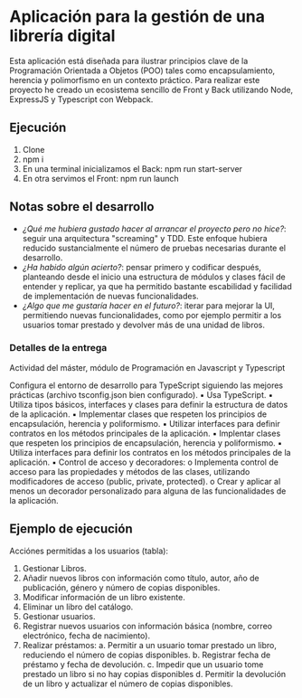 # Aplicación para la gestión de una librería digital

Esta aplicación está diseñada para ilustrar principios clave de la Programación Orientada a Objetos (POO) tales como encapsulamiento, herencia y polimorfismo en un contexto práctico. Para realizar este proyecto he creado un ecosistema sencillo de Front y Back utilizando Node, ExpressJS y Typescript con Webpack.

## Ejecución

1. Clone
2. npm i
3. En una terminal inicializamos el Back: npm run start-server
4. En otra servimos el Front: npm run launch

## Notas sobre el desarrollo

* *¿Qué me hubiera gustado hacer al arrancar el proyecto pero no hice?*: seguir una arquitectura "screaming" y TDD. Este enfoque hubiera reducido sustancialmente el número de pruebas necesarias durante el desarrollo. 
* *¿Ha habido algún acierto?*: pensar primero y codificar después, planteando desde el inicio una estructura de módulos y clases fácil de entender y replicar, ya que ha permitido bastante escabilidad y facilidad de implementación de nuevas funcionalidades.
* *¿Algo que me gustaría hacer en el futuro?*: iterar para mejorar la UI, permitiendo nuevas funcionalidades, como por ejemplo permitir a los usuarios tomar prestado y devolver más de una unidad de libros.

### Detalles de la entrega

Actividad del máster, módulo de Programación en Javascript y Typescript

Configura el entorno de desarrollo para TypeScript siguiendo las mejores prácticas
(archivo tsconfig.json bien configurado).
▪ Usa TypeScript.
▪ Utiliza tipos básicos, interfaces y clases para definir la estructura de datos de la
aplicación.
▪ Implementar clases que respeten los principios de encapsulación, herencia y
poliformismo.
▪ Utilizar interfaces para definir contratos en los métodos principales de la
aplicación.
▪ Implentar clases que respeten los principios de encapsulación, herencia y
poliformismo.
▪ Utiliza interfaces para definir los contratos en los métodos principales de la
aplicación.
▪ Control de acceso y decoradores:
o Implementa control de acceso para las propiedades y métodos de las clases,
utilizando modificadores de acceso (public, private, protected).
o Crear y aplicar al menos un decorador personalizado para alguna de las
funcionalidades de la aplicación. 

## Ejemplo de ejecución

Acciónes permitidas a los usuarios (tabla):

1. Gestionar Libros.
2. Añadir nuevos libros con información como título, autor, año de publicación,
género y número de copias disponibles.
3. Modificar información de un libro existente.
4. Eliminar un libro del catálogo.
5. Gestionar usuarios.
6. Registrar nuevos usuarios con información básica (nombre, correo electrónico,
fecha de nacimiento).
7. Realizar préstamos:
a. Permitir a un usuario tomar prestado un libro, reduciendo el número de copias
disponibles.
b. Registrar fecha de préstamo y fecha de devolución.
c. Impedir que un usuario tome prestado un libro si no hay copias disponibles
d. Permitir la devolución de un libro y actualizar el número de copias disponibles.
